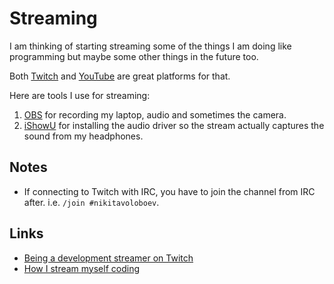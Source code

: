 # Streaming

I am thinking of starting streaming some of the things I am doing like programming but maybe some other things in the future too.

Both [Twitch](https://go.twitch.tv) and [YouTube](https://www.youtube.com/) are great platforms for that.

Here are tools I use for streaming:

1. [OBS](https://obsproject.com) for recording my laptop, audio and sometimes the camera.
2. [iShowU](https://shinywhitebox.com/ishowu) for installing the audio driver so the stream actually captures the sound from my headphones.

## Notes

- If connecting to Twitch with IRC, you have to join the channel from IRC after. i.e. `/join #nikitavoloboev`.

## Links

- [Being a development streamer on Twitch](https://bot.land/blog/2016/10/being-a-development-streamer-on-twitch/)
- [How I stream myself coding](http://bitemyapp.com/posts/2018-03-14-how-i-stream-coding.html)
